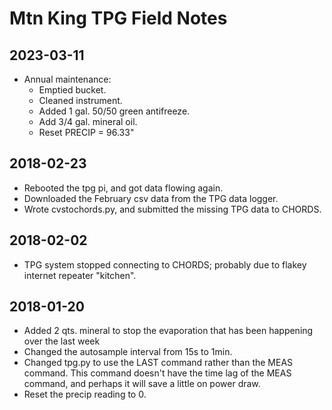 # Mtn King TPG Field Notes

## 2023-03-11
- Annual maintenance:
  - Emptied bucket.
  - Cleaned instrument.
  - Added 1 gal. 50/50 green antifreeze.
  - Add 3/4 gal. mineral oil.
  - Reset PRECIP = 96.33"

## 2018-02-23
 - Rebooted the tpg pi, and got data flowing again.
 - Downloaded the February csv data from the TPG data logger.
 - Wrote cvstochords.py, and submitted the missing TPG data to CHORDS.

## 2018-02-02
 - TPG system stopped connecting to CHORDS; probably due to flakey internet repeater "kitchen".

## 2018-01-20
 - Added 2 qts. mineral to stop the evaporation that has been happening over the last week
 - Changed the autosample interval from 15s to 1min.
 - Changed tpg.py to use the LAST command rather than the MEAS command. 
   This command doesn't have the time lag of the MEAS command, and perhaps it will save a 
   little on power draw.
 - Reset the precip reading to 0.
 
